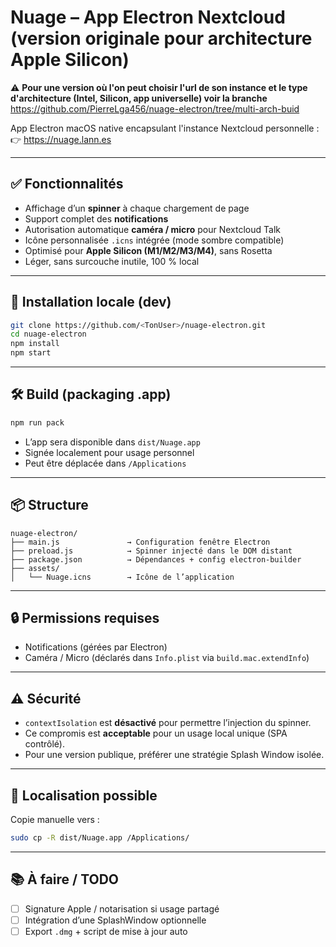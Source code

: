 # Nuage – App Electron Nextcloud (version originale pour architecture Apple Silicon)

⚠️ **Pour une version où l'on peut choisir l'url de son instance et le type d'architecture (Intel, Silicon, app universelle) voir la branche** https://github.com/PierreLga456/nuage-electron/tree/multi-arch-buid


App Electron macOS native encapsulant l'instance Nextcloud personnelle :  
👉 https://nuage.lann.es

---

## ✅ Fonctionnalités

- Affichage d’un **spinner** à chaque chargement de page
- Support complet des **notifications**
- Autorisation automatique **caméra / micro** pour Nextcloud Talk
- Icône personnalisée `.icns` intégrée (mode sombre compatible)
- Optimisé pour **Apple Silicon (M1/M2/M3/M4)**, sans Rosetta
- Léger, sans surcouche inutile, 100 % local

---

## 🧪 Installation locale (dev)

```bash
git clone https://github.com/<TonUser>/nuage-electron.git
cd nuage-electron
npm install
npm start
```

---

## 🛠️ Build (packaging .app)

```bash
npm run pack
```

- L’app sera disponible dans `dist/Nuage.app`
- Signée localement pour usage personnel
- Peut être déplacée dans `/Applications`

---

## 📦 Structure

```
nuage-electron/
├── main.js               → Configuration fenêtre Electron
├── preload.js            → Spinner injecté dans le DOM distant
├── package.json          → Dépendances + config electron-builder
├── assets/
│   └── Nuage.icns        → Icône de l’application
```

---

## 🔒 Permissions requises

- Notifications (gérées par Electron)
- Caméra / Micro (déclarés dans `Info.plist` via `build.mac.extendInfo`)

---

## ⚠️ Sécurité

- `contextIsolation` est **désactivé** pour permettre l’injection du spinner.
- Ce compromis est **acceptable** pour un usage local unique (SPA contrôlé).
- Pour une version publique, préférer une stratégie Splash Window isolée.

---

## 📁 Localisation possible

Copie manuelle vers :

```bash
sudo cp -R dist/Nuage.app /Applications/
```

---

## 📚 À faire / TODO

- [ ] Signature Apple / notarisation si usage partagé
- [ ] Intégration d’une SplashWindow optionnelle
- [ ] Export `.dmg` + script de mise à jour auto
